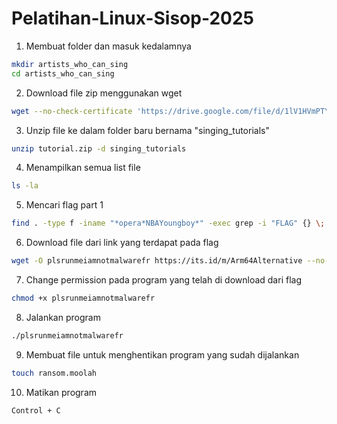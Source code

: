 # Pelatihan-Linux-Sisop-2025

1. Membuat folder dan masuk kedalamnya
```bash
mkdir artists_who_can_sing
cd artists_who_can_sing
```
2. Download file zip menggunakan wget
```bash
wget --no-check-certificate 'https://drive.google.com/file/d/1lV1HVmPTY_BOAK6ToXymRu7V5eVfR0ut/view?usp=sharing' -O tutorial.zip
```
3. Unzip file ke dalam folder baru bernama "singing_tutorials"
```bash
unzip tutorial.zip -d singing_tutorials
```
4. Menampilkan semua list file
```bash
ls -la
```
5. Mencari flag part 1
```bash
find . -type f -iname "*opera*NBAYoungboy*" -exec grep -i "FLAG" {} \;
```
6. Download file dari link yang terdapat pada flag
```bash
wget -O plsrunmeiamnotmalwarefr https://its.id/m/Arm64Alternative --no-check-certificate
```
7. Change permission pada program yang telah di download dari flag
```bash
chmod +x plsrunmeiamnotmalwarefr
```
8. Jalankan program
```bash
./plsrunmeiamnotmalwarefr
```
9. Membuat file untuk menghentikan program yang sudah dijalankan
```bash
touch ransom.moolah
```
10. Matikan program
```bash
Control + C
```
